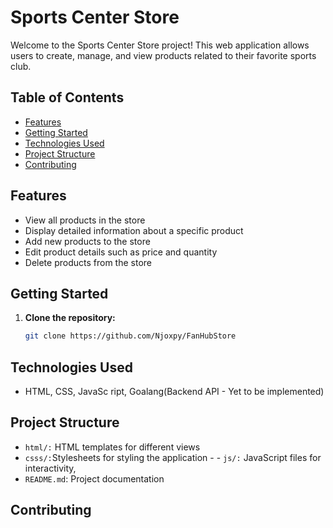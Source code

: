 
# Sports Center Store

Welcome to the Sports Center Store project! This web application allows users to create, manage, and view products related to their favorite sports club.

## Table of Contents

- [Features](#features)
- [Getting Started](#getting-started)
- [Technologies Used](#technologies-used)
- [Project Structure](#project-structure)
- [Contributing](#contributing)

## Features

- View all products in the store
- Display detailed information about a specific product
- Add new products to the store
- Edit product details such as price and quantity
- Delete products from the store

## Getting Started

1. **Clone the repository:**

   ```bash
   git clone https://github.com/Njoxpy/FanHubStore
   ```

## Technologies Used

- HTML, CSS, JavaSc ript, Goalang(Backend API - Yet to be implemented)

## Project Structure

- `html/:` HTML templates for different views 
- `csss/:`Stylesheets for styling the application - - `js/:` JavaScript files for interactivity,
- `README.md`: Project documentation

## Contributing
